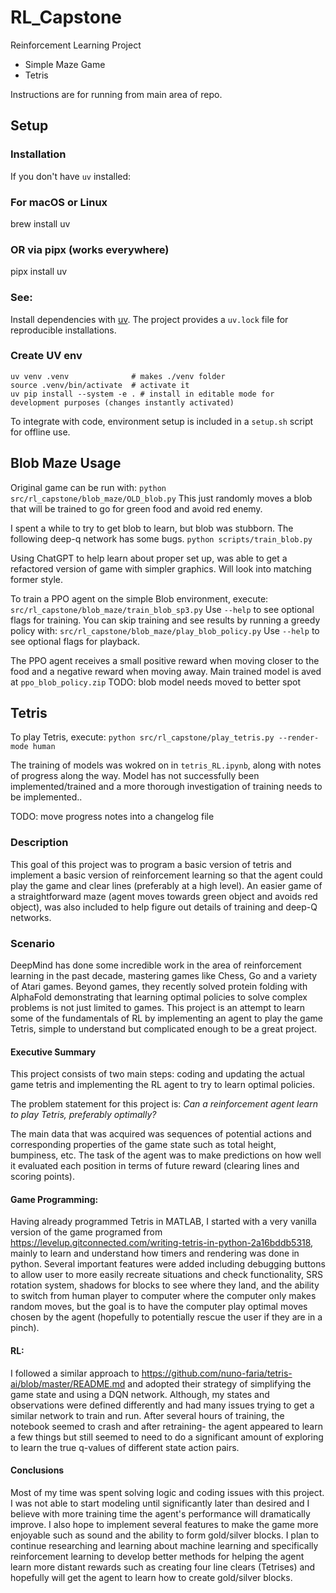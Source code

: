 # RL_Capstone
Reinforcement Learning Project
- Simple Maze Game
- Tetris

Instructions are for running from main area of repo.
## Setup

### Installation
If you don't have `uv` installed:
### For macOS or Linux
brew install uv
### OR via pipx (works everywhere)
pipx install uv
### See:
Install dependencies with [uv](https://github.com/astral-sh/uv). The project
provides a `uv.lock` file for reproducible installations. 

### Create UV env
```
uv venv .venv              # makes ./venv folder
source .venv/bin/activate  # activate it
uv pip install --system -e . # install in editable mode for development purposes (changes instantly activated)
```

To integrate with code, environment setup is included in a `setup.sh` script for offline use.

## Blob Maze Usage

Original game can be run with:
`python src/rl_capstone/blob_maze/OLD_blob.py`
This just randomly moves a blob that will be trained to go for green food and avoid red enemy.

I spent a while to try to get blob to learn, but blob was stubborn. The following deep-q network has some bugs.
`python scripts/train_blob.py`

Using ChatGPT to help learn about proper set up, was able to get a refactored version of game with simpler graphics. Will look into matching former style.

To train a PPO agent on the simple Blob environment, execute:
`src/rl_capstone/blob_maze/train_blob_sp3.py`
Use `--help` to see optional flags for training.
You can skip training and see results by running a greedy policy with:
`src/rl_capstone/blob_maze/play_blob_policy.py`
Use `--help` to see optional flags for playback.

The PPO agent receives a small positive reward when moving closer to the food 
and a negative reward when moving away. Main trained model is aved at `ppo_blob_policy.zip`
TODO: blob model needs moved to better spot

## Tetris
To play Tetris, execute:
`python src/rl_capstone/play_tetris.py --render-mode human`

The training of models was wokred on in `tetris_RL.ipynb`, along with notes of progress along the way. Model has not successfully been implemented/trained and a more thorough investigation of training needs to be implemented..

TODO: move progress notes into a changelog file

### Description

This goal of this project was to program a basic version of tetris and implement a basic version of reinforcement learning so that the agent could play the game and clear lines (preferably at a high level). An easier game of a straightforward maze (agent moves towards green object and avoids red object), was also included to help figure out details of training and deep-Q networks.

### Scenario

DeepMind has done some incredible work in the area of reinforcement learning in the past decade, mastering games like Chess, Go and a variety of Atari games. Beyond games, they recently solved protein folding with AlphaFold demonstrating that learning optimal policies to solve complex problems is not just limited to games. This project is an attempt to learn some of the fundamentals of RL by implementing an agent to play the game Tetris, simple to understand but complicated enough to be a great project.

#### Executive Summary

This project consists of two main steps: coding and updating the actual game tetris and implementing the RL agent to try to learn optimal policies. 

The problem statement for this project is: _Can a reinforcement agent learn to play Tetris, preferably optimally?_

The main data that was acquired was sequences of potential actions and corresponding properties of the game state such as total height, bumpiness,  etc. The task of the agent was to make predictions on how well it evaluated each position in terms of future reward (clearing lines and scoring points).


#### Game Programming: 
Having already programmed Tetris in MATLAB, I started with a very vanilla version of the game programed from https://levelup.gitconnected.com/writing-tetris-in-python-2a16bddb5318, mainly to learn and understand how timers and rendering was done in python. Several important features were added including debugging buttons to allow user to more easily recreate situations and check functionality, SRS rotation system, shadows for blocks to see where they land, and the ability to switch from human player to computer where the computer only makes random moves, but the goal is to have the computer play optimal moves chosen by the agent (hopefully to potentially rescue the user if they are in a pinch).


#### RL:

I followed a similar approach to https://github.com/nuno-faria/tetris-ai/blob/master/README.md and adopted their strategy of simplifying the game state and using a DQN network. Although, my states and observations were defined differently and had many issues trying to get a similar network to train and run. After several hours of training, the notebook seemed to crash and after retraining- the agent appeared to learn a few things but still seemed to need to do a significant amount of exploring to learn the true q-values of different state action pairs.


#### Conclusions
Most of my time was spent solving logic and coding issues with this project. I was not able to start modeling until significantly later than desired and I believe with more training time the agent's performance will dramatically improve. I also hope to implement several features to make the game more enjoyable such as sound and the ability to form gold/silver blocks. I plan to continue researching and learning about machine learning and specifically reinforcement learning to develop better methods for helping the agent learn more distant rewards such as creating four line clears (Tetrises) and hopefully will get the agent to learn how to create gold/silver blocks.
